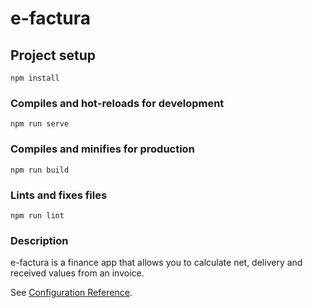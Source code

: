 # e-factura

## Project setup
```
npm install
```

### Compiles and hot-reloads for development
```
npm run serve
```

### Compiles and minifies for production
```
npm run build
```

### Lints and fixes files
```
npm run lint
```

### Description
e-factura is a finance app that allows you to calculate net, delivery and received values from an invoice.

See [Configuration Reference](https://cli.vuejs.org/config/).
